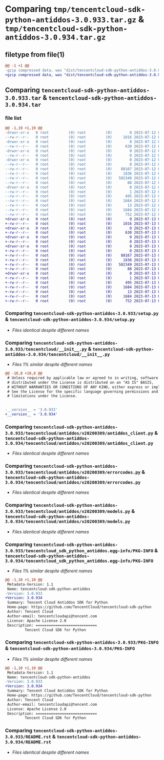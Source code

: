 # Comparing `tmp/tencentcloud-sdk-python-antiddos-3.0.933.tar.gz` & `tmp/tencentcloud-sdk-python-antiddos-3.0.934.tar.gz`

## filetype from file(1)

```diff
@@ -1 +1 @@
-gzip compressed data, was "dist/tencentcloud-sdk-python-antiddos-3.0.933.tar", last modified: Wed Jul 12 00:18:50 2023, max compression
+gzip compressed data, was "dist/tencentcloud-sdk-python-antiddos-3.0.934.tar", last modified: Thu Jul 13 00:14:30 2023, max compression
```

## Comparing `tencentcloud-sdk-python-antiddos-3.0.933.tar` & `tencentcloud-sdk-python-antiddos-3.0.934.tar`

### file list

```diff
@@ -1,19 +1,19 @@
-drwxr-xr-x   0 root         (0) root         (0)        0 2023-07-12 00:18:50.000000 tencentcloud-sdk-python-antiddos-3.0.933/
--rw-r--r--   0 root         (0) root         (0)     1016 2023-07-12 00:18:50.000000 tencentcloud-sdk-python-antiddos-3.0.933/setup.py
-drwxr-xr-x   0 root         (0) root         (0)        0 2023-07-12 00:18:50.000000 tencentcloud-sdk-python-antiddos-3.0.933/tencentcloud/
--rw-r--r--   0 root         (0) root         (0)      630 2023-07-12 00:18:50.000000 tencentcloud-sdk-python-antiddos-3.0.933/tencentcloud/__init__.py
-drwxr-xr-x   0 root         (0) root         (0)        0 2023-07-12 00:18:50.000000 tencentcloud-sdk-python-antiddos-3.0.933/tencentcloud/antiddos/
--rw-r--r--   0 root         (0) root         (0)        0 2023-07-12 00:18:50.000000 tencentcloud-sdk-python-antiddos-3.0.933/tencentcloud/antiddos/__init__.py
-drwxr-xr-x   0 root         (0) root         (0)        0 2023-07-12 00:18:50.000000 tencentcloud-sdk-python-antiddos-3.0.933/tencentcloud/antiddos/v20200309/
--rw-r--r--   0 root         (0) root         (0)        0 2023-07-12 00:18:50.000000 tencentcloud-sdk-python-antiddos-3.0.933/tencentcloud/antiddos/v20200309/__init__.py
--rw-r--r--   0 root         (0) root         (0)    88167 2023-07-12 00:18:50.000000 tencentcloud-sdk-python-antiddos-3.0.933/tencentcloud/antiddos/v20200309/antiddos_client.py
--rw-r--r--   0 root         (0) root         (0)     1836 2023-07-12 00:18:50.000000 tencentcloud-sdk-python-antiddos-3.0.933/tencentcloud/antiddos/v20200309/errorcodes.py
--rw-r--r--   0 root         (0) root         (0)   502349 2023-07-12 00:18:50.000000 tencentcloud-sdk-python-antiddos-3.0.933/tencentcloud/antiddos/v20200309/models.py
--rw-r--r--   0 root         (0) root         (0)       88 2023-07-12 00:18:50.000000 tencentcloud-sdk-python-antiddos-3.0.933/setup.cfg
-drwxr-xr-x   0 root         (0) root         (0)        0 2023-07-12 00:18:50.000000 tencentcloud-sdk-python-antiddos-3.0.933/tencentcloud_sdk_python_antiddos.egg-info/
--rw-r--r--   0 root         (0) root         (0)        1 2023-07-12 00:18:50.000000 tencentcloud-sdk-python-antiddos-3.0.933/tencentcloud_sdk_python_antiddos.egg-info/dependency_links.txt
--rw-r--r--   0 root         (0) root         (0)      495 2023-07-12 00:18:50.000000 tencentcloud-sdk-python-antiddos-3.0.933/tencentcloud_sdk_python_antiddos.egg-info/SOURCES.txt
--rw-r--r--   0 root         (0) root         (0)     1684 2023-07-12 00:18:50.000000 tencentcloud-sdk-python-antiddos-3.0.933/tencentcloud_sdk_python_antiddos.egg-info/PKG-INFO
--rw-r--r--   0 root         (0) root         (0)       13 2023-07-12 00:18:50.000000 tencentcloud-sdk-python-antiddos-3.0.933/tencentcloud_sdk_python_antiddos.egg-info/top_level.txt
--rw-r--r--   0 root         (0) root         (0)     1684 2023-07-12 00:18:50.000000 tencentcloud-sdk-python-antiddos-3.0.933/PKG-INFO
--rw-r--r--   0 root         (0) root         (0)      752 2023-07-12 00:18:50.000000 tencentcloud-sdk-python-antiddos-3.0.933/README.rst
+drwxr-xr-x   0 root         (0) root         (0)        0 2023-07-13 00:14:30.000000 tencentcloud-sdk-python-antiddos-3.0.934/
+-rw-r--r--   0 root         (0) root         (0)     1016 2023-07-13 00:14:30.000000 tencentcloud-sdk-python-antiddos-3.0.934/setup.py
+drwxr-xr-x   0 root         (0) root         (0)        0 2023-07-13 00:14:30.000000 tencentcloud-sdk-python-antiddos-3.0.934/tencentcloud/
+-rw-r--r--   0 root         (0) root         (0)      630 2023-07-13 00:14:30.000000 tencentcloud-sdk-python-antiddos-3.0.934/tencentcloud/__init__.py
+drwxr-xr-x   0 root         (0) root         (0)        0 2023-07-13 00:14:30.000000 tencentcloud-sdk-python-antiddos-3.0.934/tencentcloud/antiddos/
+-rw-r--r--   0 root         (0) root         (0)        0 2023-07-13 00:14:30.000000 tencentcloud-sdk-python-antiddos-3.0.934/tencentcloud/antiddos/__init__.py
+drwxr-xr-x   0 root         (0) root         (0)        0 2023-07-13 00:14:30.000000 tencentcloud-sdk-python-antiddos-3.0.934/tencentcloud/antiddos/v20200309/
+-rw-r--r--   0 root         (0) root         (0)        0 2023-07-13 00:14:30.000000 tencentcloud-sdk-python-antiddos-3.0.934/tencentcloud/antiddos/v20200309/__init__.py
+-rw-r--r--   0 root         (0) root         (0)    88167 2023-07-13 00:14:30.000000 tencentcloud-sdk-python-antiddos-3.0.934/tencentcloud/antiddos/v20200309/antiddos_client.py
+-rw-r--r--   0 root         (0) root         (0)     1836 2023-07-13 00:14:30.000000 tencentcloud-sdk-python-antiddos-3.0.934/tencentcloud/antiddos/v20200309/errorcodes.py
+-rw-r--r--   0 root         (0) root         (0)   502349 2023-07-13 00:14:30.000000 tencentcloud-sdk-python-antiddos-3.0.934/tencentcloud/antiddos/v20200309/models.py
+-rw-r--r--   0 root         (0) root         (0)       88 2023-07-13 00:14:30.000000 tencentcloud-sdk-python-antiddos-3.0.934/setup.cfg
+drwxr-xr-x   0 root         (0) root         (0)        0 2023-07-13 00:14:30.000000 tencentcloud-sdk-python-antiddos-3.0.934/tencentcloud_sdk_python_antiddos.egg-info/
+-rw-r--r--   0 root         (0) root         (0)        1 2023-07-13 00:14:30.000000 tencentcloud-sdk-python-antiddos-3.0.934/tencentcloud_sdk_python_antiddos.egg-info/dependency_links.txt
+-rw-r--r--   0 root         (0) root         (0)      495 2023-07-13 00:14:30.000000 tencentcloud-sdk-python-antiddos-3.0.934/tencentcloud_sdk_python_antiddos.egg-info/SOURCES.txt
+-rw-r--r--   0 root         (0) root         (0)     1684 2023-07-13 00:14:30.000000 tencentcloud-sdk-python-antiddos-3.0.934/tencentcloud_sdk_python_antiddos.egg-info/PKG-INFO
+-rw-r--r--   0 root         (0) root         (0)       13 2023-07-13 00:14:30.000000 tencentcloud-sdk-python-antiddos-3.0.934/tencentcloud_sdk_python_antiddos.egg-info/top_level.txt
+-rw-r--r--   0 root         (0) root         (0)     1684 2023-07-13 00:14:30.000000 tencentcloud-sdk-python-antiddos-3.0.934/PKG-INFO
+-rw-r--r--   0 root         (0) root         (0)      752 2023-07-13 00:14:30.000000 tencentcloud-sdk-python-antiddos-3.0.934/README.rst
```

### Comparing `tencentcloud-sdk-python-antiddos-3.0.933/setup.py` & `tencentcloud-sdk-python-antiddos-3.0.934/setup.py`

 * *Files identical despite different names*

### Comparing `tencentcloud-sdk-python-antiddos-3.0.933/tencentcloud/__init__.py` & `tencentcloud-sdk-python-antiddos-3.0.934/tencentcloud/__init__.py`

 * *Files 1% similar despite different names*

```diff
@@ -10,8 +10,8 @@
 # Unless required by applicable law or agreed to in writing, software
 # distributed under the License is distributed on an "AS IS" BASIS,
 # WITHOUT WARRANTIES OR CONDITIONS OF ANY KIND, either express or implied.
 # See the License for the specific language governing permissions and
 # limitations under the License.
 
 
-__version__ = '3.0.933'
+__version__ = '3.0.934'
```

### Comparing `tencentcloud-sdk-python-antiddos-3.0.933/tencentcloud/antiddos/v20200309/antiddos_client.py` & `tencentcloud-sdk-python-antiddos-3.0.934/tencentcloud/antiddos/v20200309/antiddos_client.py`

 * *Files identical despite different names*

### Comparing `tencentcloud-sdk-python-antiddos-3.0.933/tencentcloud/antiddos/v20200309/errorcodes.py` & `tencentcloud-sdk-python-antiddos-3.0.934/tencentcloud/antiddos/v20200309/errorcodes.py`

 * *Files identical despite different names*

### Comparing `tencentcloud-sdk-python-antiddos-3.0.933/tencentcloud/antiddos/v20200309/models.py` & `tencentcloud-sdk-python-antiddos-3.0.934/tencentcloud/antiddos/v20200309/models.py`

 * *Files identical despite different names*

### Comparing `tencentcloud-sdk-python-antiddos-3.0.933/tencentcloud_sdk_python_antiddos.egg-info/PKG-INFO` & `tencentcloud-sdk-python-antiddos-3.0.934/tencentcloud_sdk_python_antiddos.egg-info/PKG-INFO`

 * *Files 1% similar despite different names*

```diff
@@ -1,10 +1,10 @@
 Metadata-Version: 1.1
 Name: tencentcloud-sdk-python-antiddos
-Version: 3.0.933
+Version: 3.0.934
 Summary: Tencent Cloud Antiddos SDK for Python
 Home-page: https://github.com/TencentCloud/tencentcloud-sdk-python
 Author: Tencent Cloud
 Author-email: tencentcloudapi@tencent.com
 License: Apache License 2.0
 Description: ============================
         Tencent Cloud SDK for Python
```

### Comparing `tencentcloud-sdk-python-antiddos-3.0.933/PKG-INFO` & `tencentcloud-sdk-python-antiddos-3.0.934/PKG-INFO`

 * *Files 1% similar despite different names*

```diff
@@ -1,10 +1,10 @@
 Metadata-Version: 1.1
 Name: tencentcloud-sdk-python-antiddos
-Version: 3.0.933
+Version: 3.0.934
 Summary: Tencent Cloud Antiddos SDK for Python
 Home-page: https://github.com/TencentCloud/tencentcloud-sdk-python
 Author: Tencent Cloud
 Author-email: tencentcloudapi@tencent.com
 License: Apache License 2.0
 Description: ============================
         Tencent Cloud SDK for Python
```

### Comparing `tencentcloud-sdk-python-antiddos-3.0.933/README.rst` & `tencentcloud-sdk-python-antiddos-3.0.934/README.rst`

 * *Files identical despite different names*

